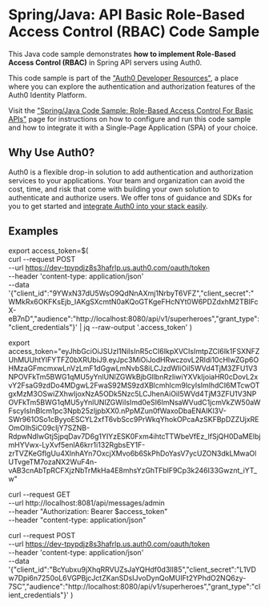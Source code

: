 # Spring/Java: API Basic Role-Based Access Control (RBAC) Code Sample

This Java code sample demonstrates **how to implement Role-Based Access Control (RBAC)** in Spring API servers using Auth0.

This code sample is part of the ["Auth0 Developer Resources"](https://developer.auth0.com/resources), a place where you can explore the authentication and authorization features of the Auth0 Identity Platform.

Visit the ["Spring/Java Code Sample: Role-Based Access Control For Basic APIs"](https://developer.auth0.com/resources/code-samples/api/spring/basic-role-based-access-control) page for instructions on how to configure and run this code sample and how to integrate it with a Single-Page Application (SPA) of your choice.

## Why Use Auth0?

Auth0 is a flexible drop-in solution to add authentication and authorization services to your applications. Your team and organization can avoid the cost, time, and risk that come with building your own solution to authenticate and authorize users. We offer tons of guidance and SDKs for you to get started and [integrate Auth0 into your stack easily](https://developer.auth0.com/resources/code-samples/full-stack).

## Examples


export access_token=$(\
curl --request POST \
--url https://dev-tpypdjz8s3hafrlp.us.auth0.com/oauth/token \
--header 'content-type: application/json' \
--data '{"client_id":"9YWxN37dU5WsO9QdNnAXmj1NrbyT6VFZ","client_secret":"WMkRx6OKFKsEjb_IAKgSXcmtN0aKQoGTKgeFHcNYt0W6PDZdxhM2TBIFcX-eB7nD","audience":"http://localhost:8080/api/v1/superheroes","grant_type":"client_credentials"}' | jq --raw-output '.access_token'
)

export access_token="eyJhbGciOiJSUzI1NiIsInR5cCI6IkpXVCIsImtpZCI6Ik1FSXNFZUhMUUhtYlFYTFZ0bXRUbiJ9.eyJpc3MiOiJodHRwczovL2Rldi10cHlwZGp6OHMzaGFmcmxwLnVzLmF1dGgwLmNvbS8iLCJzdWIiOiI5WVd4TjM3ZFU1V3NPOVFkTm5BWG1qMU5yYnlUNlZGWkBjbGllbnRzIiwiYXVkIjoiaHR0cDovL2xvY2FsaG9zdDo4MDgwL2FwaS92MS9zdXBlcmhlcm9lcyIsImlhdCI6MTcwOTgxMzM3OSwiZXhwIjoxNzA5ODk5Nzc5LCJhenAiOiI5WVd4TjM3ZFU1V3NPOVFkTm5BWG1qMU5yYnlUNlZGWiIsImd0eSI6ImNsaWVudC1jcmVkZW50aWFscyIsInBlcm1pc3Npb25zIjpbXX0.nPpMZun0fWaxoDbaENAIKl3V-SWr961OSo1cByyoESCYL2xfT6vbScc9PrWkqYhokOPcaAzSKFBpDZZUjxREOmOIhSiC09cIjY7SZNB-RdpwNdIwGtjSjpqDav7D6g1YIYzESK0Fxm4ihtcTTWbeVfEz_IfSjQH0DaMElbjmHYVwx-LyXvf5enlA6krr1i132RgbsEY1F-zrTVZKeGfIgUu4XlnhAYn7OxcjXMvo6b6SkPhDoYasV7ycUZON3dkLMwaOlUTvgeTM7ozaNX2WuF4n-vAB3cnAbTpRCFXjzNbTrMkHa4E8mhsYzGhTFblF9Cp3k246I33Gwznt_iYT_w"

curl --request GET \
--url http://localhost:8081/api/messages/admin \
--header "Authorization: Bearer $access_token" \
--header "content-type: application/json"


curl --request POST \
--url https://dev-tpypdjz8s3hafrlp.us.auth0.com/oauth/token \
--header 'content-type: application/json' \
--data '{"client_id":"BcYubxu9jXhqRRVUZsJaYQHdf0d3lI85","client_secret":"L1VDw7Dpi6n7250oL6VGPBjcJctZKanSDsIJvoDynQoMUIFt2YPhdO2NQ6zy-7SC","audience":"http://localhost:8080/api/v1/superheroes","grant_type":"client_credentials"}'
)



